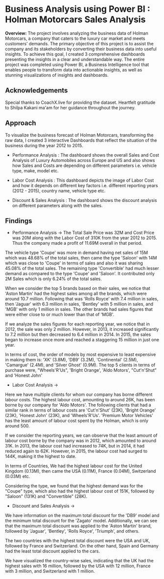 # Business Analysis using Power BI : Holman Motorcars Sales Analysis

**Overview:**
The project involves analyzing the business data of Holman Motorcars, a company that caters to the luxury car market and meets customers' demands. The primary objective of this project is to assist the company and its stakeholders by converting their business data into useful insights. To achieve this goal, I created 3 comprehensive dashboards presenting the insights in a clear and understandable way. The entire project was completed using Power BI, a Business Intelligence tool that enables people to transform data into actionable insights, as well as stunning visualizations of insights and dashboards.



## Acknowledgements
Special thanks to CoachX.live for providing the dataset. Heartfelt gratitude to Shilpa Kakani ma'am for her guidance throughout the journey.


## Approach
To visualize the business forecast of Holman Motorcars, transforming the raw data, I created 3 interactive Dashboards that reflect the situation of the business during the year 2012 to 2015.

- Performance Analysis : The dashboard shows the overall Sales and Cost Analysis of Luxury Automobiles across Europe and US and also shows how Sales and Costs are depending on different parameters i.e. vehicle type, make, model etc. 

- Labor Cost Analysis : This dashboard depicts the image of Labor Cost and how it depends on different key factors i.e. different reporting years (2012 - 2015), country name, vehicle type etc.

- Discount & Sales Analysis : The dashboard shows the discount analysis on different parameters along with the sales.
## Findings

-  Performance Analysis ->
The Total Sale Price was 32M and Cost Price was 20M along with the Labor Cost of 310K from the year 2012 to 2015. Thus the company made a profit of 11.69M overall in that period.

The vehicle type 'Coupe' was more in demand having net sales of 15M which was 48.68% of the total sales, then came the type 'Saloon' with 14M which was close to 'Coupe' in terms of sales and also it was sharing 45.08% of the total sales. The remaining type 'Convertible' had much lesser demand as compared to the type 'Coupe' and 'Saloon'. It contributed only 2M Sales which is only 6.24% of the total sales.

When we consider the top 5 brands based on their sales, we notice that 'Aston Martin' had the highest sales among all the brands, which were around 10.7 million. Following that was 'Rolls Royce' with 7.4 million in sales, then 'Jaguar' with 6.3 million in sales, 'Bentley' with 5 million in sales, and 'MGB' with only 1 million in sales. The other brands had sales figures that were either close to or much lower than that of 'MGB'.

If we analyze the sales figures for each reporting year, we notice that in 2012, the sale was only 2 million. However, in 2013, it increased significantly to 7.2 million but then decreased to 6.4 million in 2014. In 2015, the sales began to increase once more and reached a staggering 15 million in just one year.

In terms of cost, the order of models by most expensive to least expensive in making them is: 'XK' (3.8M), 'DB9' (3.2M), 'Continental' (2.5M), 'Camargue' (2.4M), and 'Silver Ghost' (0.9M).
The top 5 clients in terms of purchase were, "Wheels'R'Us", 'Bright Orange', 'Aldo Motors', "Cut'n'Shut" and 'Honest John'


- Labor Cost Analysis ->


Here we have multiple clients for whom our company has borne different labour costs. The highest labour cost, amounting to around 26K, has been borne by our company for 'Aldo Motors'. The following clients that had a similar rank in terms of labour costs are 'Cut'n'Shut' (23K), 'Bright Orange' (23K), 'Honest John' (23K), and 'Wheels'R'Us'. 'Premium Motor Vehicles' has the least amount of labour cost spent by the Holman, which is only around 500.

If we consider the reporting years, we can observe that the least amount of labour cost borne by the company was in 2012, which amounted to around 31K. In 2013, the labour cost had increased to 74K, but in 2014, it had reduced again to 62K. However, in 2015, the labour cost had surged to 144K, making it the highest to date.

In terms of Countries, We had the highest labour cost for the United Kingdom (0.13M), then came the USA (0.11M), France (0.04M), Switzerland (0.03M) etc.

Considering the type, we found that the highest demand was for the "Coupe" type, which also had the highest labour cost of 151K, followed by "Saloon" (131K) and "Convertible" (28K).


- Discount and Sales Analysis ->

We have information on the maximum total discount for the 'DB9' model and the minimum total discount for the 'Zagato' model. Additionally, we can see that the maximum total discount was applied to the 'Aston Martin' brand, followed by 'Jaguar', 'Bentley', 'Rolls Royce', 'Triumph', and others. 

The two countries with the highest total discount were the USA and UK, followed by France and Switzerland. On the other hand, Spain and Germany had the least total discount applied to the cars.

We have visualized the country-wise sales, indicating that the UK had the highest sales with 16 million, followed by the USA with 12 million, France with 3 million, and Switzerland with 1 million.

